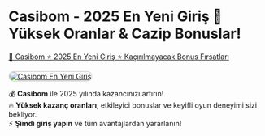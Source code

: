 # Casibom - 2025 En Yeni Giriş 🚀 Yüksek Oranlar & Cazip Bonuslar!  

<a href="http://shortlinkapp.com/lKrPt">🔗 Casibom ⭐ 2025 En Yeni Giriş ⭐ Kaçırılmayacak Bonus Fırsatları</a>

<a href="http://shortlinkapp.com/lKrPt" title="Casibom En Yeni Giriş">
    <img src="https://i.ibb.co/gbBPst9F/photo-2025-02-11-01-55-32.jpg" alt="Casibom En Yeni Giriş" style="max-width: 100%; border: 2px solid #ddd; border-radius: 10px;">
</a>

💰 **Casibom** ile 2025 yılında kazancınızı artırın!  
🔥 **Yüksek kazanç oranları**, etkileyici bonuslar ve keyifli oyun deneyimi sizi bekliyor.  
⚡ **Şimdi giriş yapın** ve tüm avantajlardan yararlanın!  

<meta name="description" content="Casibom 2025 en yeni giriş adresiyle yüksek kazanç oranları, casino oyunları ve cazip bonus fırsatlarını keşfedin! Hızlı ve güvenilir erişim için hemen tıklayın.">
